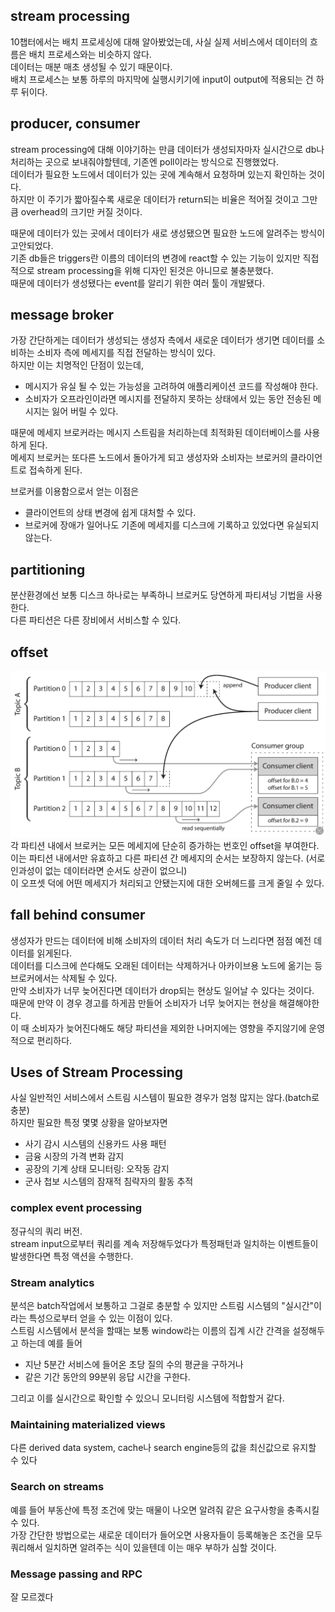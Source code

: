 ## stream processing
10챕터에서는 배치 프로세싱에 대해 알아봤었는데, 사실 실제 서비스에서 데이터의 흐름은 배치 프로세스와는 비슷하지 않다.  
데이터는 매분 매초 생성될 수 있기 때문이다.  
배치 프로세스는 보통 하루의 마지막에 실행시키기에 input이 output에 적용되는 건 하루 뒤이다.  

## producer, consumer
stream processing에 대해 이야기하는 만큼 데이터가 생성되자마자 실시간으로 db나 처리하는 곳으로 보내줘야할텐데, 기존엔 poll이라는 방식으로 진행했었다.  
데이터가 필요한 노드에서 데이터가 있는 곳에 계속해서 요청하며 있는지 확인하는 것이다.  
하지만 이 주기가 짧아질수록 새로운 데이터가 return되는 비율은 적어질 것이고 그만큼 overhead의 크기만 커질 것이다.  

때문에 데이터가 있는 곳에서 데이터가 새로 생성됐으면 필요한 노드에 알려주는 방식이 고안되었다.  
기존 db들은 triggers란 이름의 데이터의 변경에 react할 수 있는 기능이 있지만 직접적으로 stream processing을 위해 디자인 된것은 아니므로 불충분했다.  
때문에 데이터가 생성됐다는 event를 알리기 위한 여러 툴이 개발됐다.  

## message broker
가장 간단하게는 데이터가 생성되는 생성자 측에서 새로운 데이터가 생기면 데이터를 소비하는 소비자 측에 메세지를 직접 전달하는 방식이 있다.  
하지만 이는 치명적인 단점이 있는데,  
- 메시지가 유실 될 수 있는 가능성을 고려하여 애플리케이션 코드를 작성해야 한다.
- 소비자가 오프라인이라면 메시지를 전달하지 못하는 상태에서 있는 동안 전송된 메시지는 잃어 버릴 수 있다.

때문에 메세지 브로커라는 메시지 스트림을 처리하는데 최적화된 데이터베이스를 사용하게 된다.  
메세지 브로커는 또다른 노드에서 돌아가게 되고 생성자와 소비자는 브로커의 클라이언트로 접속하게 된다.  

브로커를 이용함으로서 얻는 이점은 
- 클라이언트의 상태 변경에 쉽게 대처할 수 있다.
- 브로커에 장애가 일어나도 기존에 메세지를 디스크에 기록하고 있었다면 유실되지 않는다.

## partitioning
분산환경에선 보통 디스크 하나로는 부족하니 브로커도 당연하게 파티셔닝 기법을 사용한다.  
다른 파티션은 다른 장비에서 서비스할 수 있다.  

## offset
![](offset.png)
각 파티션 내에서 브로커는 모든 메세지에 단순히 증가하는 번호인 offset을 부여한다.  
이는 파티션 내에서만 유효하고 다른 파티션 간 메세지의 순서는 보장하지 않는다. (서로 인과성이 없는 데이터라면 순서도 상관이 없으니)  
이 오프셋 덕에 어떤 메세지가 처리되고 안됐는지에 대한 오버헤드를 크게 줄일 수 있다.

## fall behind consumer
생성자가 만드는 데이터에 비해 소비자의 데이터 처리 속도가 더 느리다면 점점 예전 데이터를 읽게된다.  
데이터를 디스크에 쓴다해도 오래된 데이터는 삭제하거나 아카이브용 노드에 옮기는 등 브로커에서는 삭제될 수 있다.  
만약 소비자가 너무 늦어진다면 데이터가 drop되는 현상도 일어날 수 있다는 것이다.  
때문에 만약 이 경우 경고를 하게끔 만들어 소비자가 너무 늦어지는 현상을 해결해야한다.  
이 때 소비자가 늦어진다해도 해당 파티션을 제외한 나머지에는 영향을 주지않기에 운영적으로 편리하다.
  

## Uses of Stream Processing
사실 일반적인 서비스에서 스트림 시스템이 필요한 경우가 엄청 많지는 않다.(batch로 충분)  
하지만 필요한 특정 몇몇 상황을 알아보자면  
- 사기 감시 시스템의 신용카드 사용 패턴
- 금융 시장의 가격 변화 감지
- 공장의 기계 상태 모니터링: 오작동 감지
- 군사 첩보 시스템의 잠재적 침략자의 활동 추적


### complex event processing
정규식의 쿼리 버전.  
stream input으로부터 쿼리를 계속 저장해두었다가 특정패턴과 일치하는 이벤트들이 발생한다면 특정 액션을 수행한다.  

### Stream analytics
분석은 batch작업에서 보통하고 그걸로 충분할 수 있지만 스트림 시스템의 "실시간"이라는 특성으로부터 얻을 수 있는 이점이 있다.  
스트림 시스템에서 분석을 할때는 보통 window라는 이름의 집계 시간 간격을 설정해두고 하는데 예를 들어  
- 지난 5분간 서비스에 들어온 초당 질의 수의 평균을 구하거나
- 같은 기간 동안의 99분위 응답 시간을 구한다.  

그리고 이를 실시간으로 확인할 수 있으니 모니터링 시스템에 적합할거 같다.  

### Maintaining materialized views
다른 derived data system, cache나 search engine등의 값을 최신값으로 유지할 수 있다

### Search on streams
예를 들어 부동산에 특정 조건에 맞는 매물이 나오면 알려줘 같은 요구사항을 충족시킬 수 있다.  
가장 간단한 방법으로는 새로운 데이터가 들어오면 사용자들이 등록해놓은 조건을 모두 쿼리해서 일치하면 알려주는 식이 있을텐데 이는 매우 부하가 심할 것이다.  

### Message passing and RPC
잘 모르겠다


